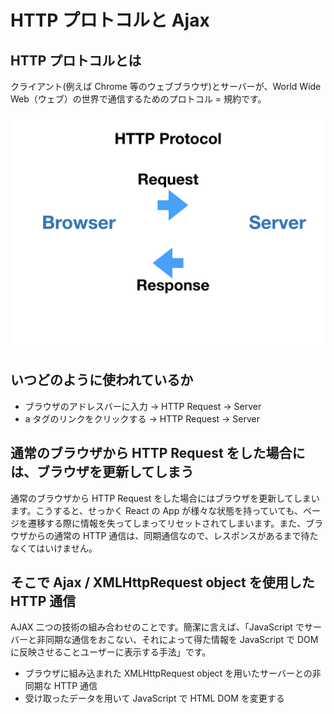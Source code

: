 # HTTP プロトコルと Ajax

## HTTP プロトコルとは

クライアント(例えば Chrome 等のウェブブラウザ)とサーバーが、World Wide Web（ウェブ）の世界で通信するためのプロトコル = 規約です。

![](/assets/http-ajax.001.png)

## いつどのように使われているか

- ブラウザのアドレスバーに入力 -> HTTP Request -> Server 
- a タグのリンクをクリックする -> HTTP Request -> Server

## 通常のブラウザから HTTP Request をした場合には、ブラウザを更新してしまう

通常のブラウザから HTTP Request をした場合にはブラウザを更新してしまいます。こうすると、せっかく React の App が様々な状態を持っていても、ページを遷移する際に情報を失ってしまってリセットされてしまいます。また、ブラウザからの通常の HTTP 通信は、同期通信なので、レスポンスがあるまで待たなくてはいけません。

## そこで Ajax / XMLHttpRequest object を使用した HTTP 通信

AJAX 二つの技術の組み合わせのことです。簡潔に言えば、「JavaScript でサーバーと非同期な通信をおこない、それによって得た情報を JavaScript で DOM に反映させることユーザーに表示する手法」です。

- ブラウザに組み込まれた XMLHttpRequest object を用いたサーバーとの非同期な HTTP 通信
- 受け取ったデータを用いて JavaScript で HTML DOM を変更する 



